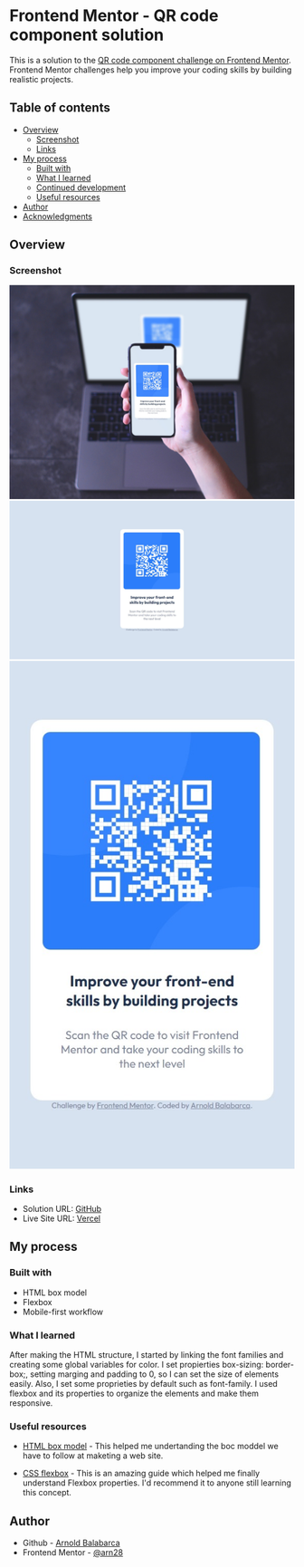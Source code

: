 # Frontend Mentor - QR code component solution

This is a solution to the [QR code component challenge on Frontend Mentor](https://www.frontendmentor.io/challenges/qr-code-component-iux_sIO_H). Frontend Mentor challenges help you improve your coding skills by building realistic projects. 

## Table of contents

- [Overview](#overview)
  - [Screenshot](#screenshot)
  - [Links](#links)
- [My process](#my-process)
  - [Built with](#built-with)
  - [What I learned](#what-i-learned)
  - [Continued development](#continued-development)
  - [Useful resources](#useful-resources)
- [Author](#author)
- [Acknowledgments](#acknowledgments)

## Overview

### Screenshot
![](./responsive-preview.jpg)
![](./screenshot-desktop.jpeg)
![](./screenshot-mobile.jpeg)

### Links

- Solution URL: [GitHub](https://github.com/arn28/product-preview-card-component-FrontendMentor)
- Live Site URL: [Vercel](https://product-preview-card-component-frontend-mentor.vercel.app/)

## My process

### Built with

- HTML box model
- Flexbox
- Mobile-first workflow

### What I learned

After making the HTML structure, I started by linking the font families and creating some global variables for  color.
I set propierties box-sizing: border-box;, setting marging and padding to 0, so I can set the size of elements easily.
Also, I set some proprieties by default such as font-family.
I used flexbox and its properties to organize the elements and make them responsive.


### Useful resources

- [HTML box model](https://www.w3schools.com/css/css_boxmodel.asp) - This helped me undertanding the boc moddel we have to follow at maketing a web site.

- [CSS flexbox](https://css-tricks.com/snippets/css/a-guide-to-flexbox/) - This is an amazing guide which helped me finally understand Flexbox properties. I'd recommend it to anyone still learning this concept.

## Author

- Github - [Arnold Balabarca](https://github.com/arn28)
- Frontend Mentor - [@arn28](https://www.frontendmentor.io/profile/arn28)

